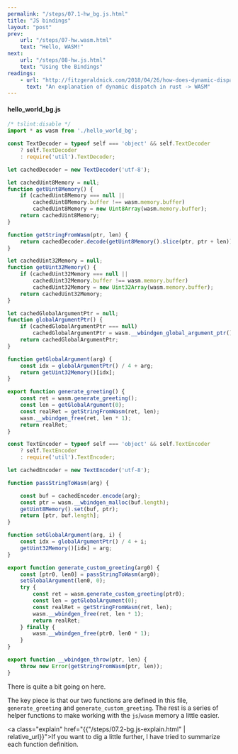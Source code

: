 ```yaml
---
permalink: "/steps/07.1-hw_bg.js.html"
title: "JS bindings"
layout: "post"
prev: 
    url: "/steps/07-hw.wasm.html"
    text: "Hello, WASM!"
next: 
    url: "/steps/08-hw.js.html"
    text: "Using the Bindings"
readings:
    - url: "http://fitzgeraldnick.com/2018/04/26/how-does-dynamic-dispatch-work-in-wasm.html"
      text: "An explanation of dynamic dispatch in rust -> WASM"
---
```

#### hello_world_bg.js
```js
/* tslint:disable */
import * as wasm from './hello_world_bg';

const TextDecoder = typeof self === 'object' && self.TextDecoder
    ? self.TextDecoder
    : require('util').TextDecoder;

let cachedDecoder = new TextDecoder('utf-8');

let cachedUint8Memory = null;
function getUint8Memory() {
    if (cachedUint8Memory === null ||
        cachedUint8Memory.buffer !== wasm.memory.buffer)
        cachedUint8Memory = new Uint8Array(wasm.memory.buffer);
    return cachedUint8Memory;
}

function getStringFromWasm(ptr, len) {
    return cachedDecoder.decode(getUint8Memory().slice(ptr, ptr + len));
}

let cachedUint32Memory = null;
function getUint32Memory() {
    if (cachedUint32Memory === null ||
        cachedUint32Memory.buffer !== wasm.memory.buffer)
        cachedUint32Memory = new Uint32Array(wasm.memory.buffer);
    return cachedUint32Memory;
}

let cachedGlobalArgumentPtr = null;
function globalArgumentPtr() {
    if (cachedGlobalArgumentPtr === null)
        cachedGlobalArgumentPtr = wasm.__wbindgen_global_argument_ptr();
    return cachedGlobalArgumentPtr;
}

function getGlobalArgument(arg) {
    const idx = globalArgumentPtr() / 4 + arg;
    return getUint32Memory()[idx];
}

export function generate_greeting() {
    const ret = wasm.generate_greeting();
    const len = getGlobalArgument(0);
    const realRet = getStringFromWasm(ret, len);
    wasm.__wbindgen_free(ret, len * 1);
    return realRet;
}

const TextEncoder = typeof self === 'object' && self.TextEncoder
    ? self.TextEncoder
    : require('util').TextEncoder;

let cachedEncoder = new TextEncoder('utf-8');

function passStringToWasm(arg) {

    const buf = cachedEncoder.encode(arg);
    const ptr = wasm.__wbindgen_malloc(buf.length);
    getUint8Memory().set(buf, ptr);
    return [ptr, buf.length];
}

function setGlobalArgument(arg, i) {
    const idx = globalArgumentPtr() / 4 + i;
    getUint32Memory()[idx] = arg;
}

export function generate_custom_greeting(arg0) {
    const [ptr0, len0] = passStringToWasm(arg0);
    setGlobalArgument(len0, 0);
    try {
        const ret = wasm.generate_custom_greeting(ptr0);
        const len = getGlobalArgument(0);
        const realRet = getStringFromWasm(ret, len);
        wasm.__wbindgen_free(ret, len * 1);
        return realRet;
    } finally {
        wasm.__wbindgen_free(ptr0, len0 * 1);
    }
}

export function __wbindgen_throw(ptr, len) {
    throw new Error(getStringFromWasm(ptr, len));
}
```

<div class="explain">
There is quite a bit going on here. 

The key piece is that our two functions are defined in this file, <code>generate_greeting</code> and <code>generate_custom_greeting</code>. The rest is a series of helper functions to make working with the <code>js</code>/<code>wasm</code> memory a little easier. 
</div>

<a class="explain" href="{{"/steps/07.2-bg.js-explain.html" | relative_url}}">If you want to dig a little further, I have tried to summarize each function definition.</a>